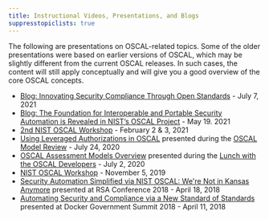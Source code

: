 ```yaml
---
title: Instructional Videos, Presentations, and Blogs
suppresstopiclists: true
---
```


The following are presentations on OSCAL-related topics. Some of the older presentations were based on earlier versions of OSCAL, which may be slightly different from the current OSCAL releases. In such cases, the  content will still apply conceptually and will give you a good overview of the core OSCAL concepts.

- [Blog: Innovating Security Compliance Through Open Standards](https://blogs.easydynamics.com/2021/07/07/innovating-security-compliance-through-open-standards/) - July 7, 2021
- [Blog: The Foundation for Interoperable and Portable Security Automation is Revealed in NIST’s OSCAL Project](https://www.nist.gov/blogs/cybersecurity-insights/foundation-interoperable-and-portable-security-automation-revealed) - May 19. 2021
- [2nd NIST OSCAL Workshop](oscal-workshop-2021-02/) - February 2 & 3, 2021
- [Using Leveraged Authorizations in OSCAL](/presentations/oscal-leveraged-authorizations-v6a.pdf) presented during the [OSCAL Model Review](/contribute/model-review/) - July 24, 2020
- [OSCAL Assessment Models Overview](/presentations/oscal-ap-ar-poam-v3.pdf) presented during the [Lunch with the OSCAL Developers](/contribute/dev-lunch/) - July 2, 2020
- [NIST OSCAL Workshop](OSCAL-workshop-20191105.pdf) - November 5, 2019
- [Security Automation Simplified via NIST OSCAL: We're Not in Kansas Anymore](https://www.youtube.com/watch?v=eP8K7piU5UQ) presented at RSA Conference 2018 - April 18, 2018
- [Automating Security and Compliance via a New Standard of Standards](https://www.youtube.com/watch?v=mo3J0tFxixg) presented at Docker Government Summit 2018 - April 11, 2018

